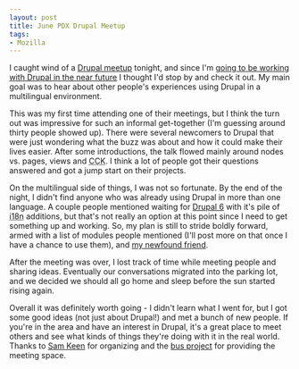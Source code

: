 ```yaml
---
layout: post
title: June PDX Drupal Meetup
tags:
- Mozilla
---
```

I caught wind of a [Drupal meetup][1] tonight, and since I'm [going to be
working with Drupal in the near future][2] I thought I'd stop by and check it
out.  My main goal was to hear about other people's experiences using Drupal in
a multilingual environment.

This was my first time attending one of their meetings, but I think the turn out
was impressive for such an informal get-together (I'm guessing around thirty
people showed up).  There were several newcomers to Drupal that were just
wondering what the buzz was about and how it could make their lives easier.
After some introductions, the talk flowed mainly around nodes vs. pages, views
and <abbr title="Content Construction Kit">CCK</abbr>.  I think a lot of people
got their questions answered and got a jump start on their projects.

On the multilingual side of things, I was not so fortunate.  By the end of the
night, I didn't find anyone who was already using Drupal in more than one
language.  A couple people mentioned waiting for [Drupal 6][3] with it's pile of
<abbr title="Internationalization">i18n</abbr> additions, but that's not really
an option at this point since I need to get something up and working.  So, my
plan is still to stride boldly forward, armed with a list of modules people
mentioned (I'll post more on that once I have a chance to use them), and [my
newfound friend][4].

After the meeting was over, I lost track of time while meeting people and
sharing ideas.  Eventually our conversations migrated into the parking lot, and
we decided we should all go home and sleep before the sun started rising again.

Overall it was definitely worth going - I didn't learn what I went for, but I
got some good ideas (not just about Drupal!) and met a bunch of new people.  If
you're in the area and have an interest in Drupal, it's a great place to meet
others and see what kinds of things they're doing with it in the real world.
Thanks to [Sam Keen][5] for organizing and the [bus project][6] for providing
the meeting space.

[1]: http://groups.drupal.org/node/4040
[2]: http://blog.mozilla.com/webdev/2007/06/12/kubla-is-dead-long-live-kubla/
[3]: http://drupal.org/drupal-6-status-update
[4]: http://www.amazon.com/Pro-Drupal-Development-John-VanDyk/dp/1590597559/
[5]: http://codeelements.com/
[6]: http://www.busproject.org/
